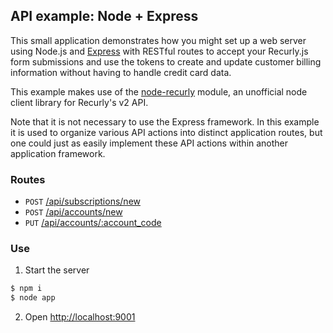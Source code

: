 ## API example: Node + Express

This small application demonstrates how you might set up a web server
using Node.js and [Express][express] with RESTful routes to accept your Recurly.js
form submissions and use the tokens to create and update customer billing
information without having to handle credit card data.

This example makes use of the [node-recurly][node-recurly] module, an
unofficial node client library for Recurly's v2 API.

Note that it is not necessary to use the Express framework. In this example it is
used to organize various API actions into distinct application routes, but one
could just as easily implement these API actions within another application
framework.

### Routes

- `POST` [/api/subscriptions/new](app.js#L18-46)
- `POST` [/api/accounts/new](app.js#L49-59)
- `PUT` [/api/accounts/:account_code](app.js#L62-72)

### Use

1. Start the server

  ```bash
  $ npm i
  $ node app
  ```
2. Open [http://localhost:9001](http://localhost:9001)

[express]: http://expressjs.com/
[node-recurly]: https://github.com/cgerrior/node-recurly
